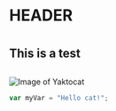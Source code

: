 # <h1>HEADER<h1>
# <h2>This is a test<h2>

![Image of Yaktocat](https://octodex.github.com/images/yaktocat.png)

``` javascript
var myVar = "Hello cat!";
```
